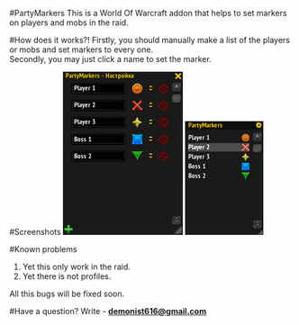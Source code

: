 #PartyMarkers
This is a World Of Warcraft addon that helps to set markers on players and mobs in the raid.


#How does it works?!
Firstly, you should manually make a list of the players or mobs and set markers to every one.  
Secondly, you may just click a name to set the marker.

#Screenshots
![_image not found_](screenshots/settings.png)
![_image not found_](screenshots/workflow.png)

#Known problems
1. Yet this only work in  the raid.
2. Yet there is not profiles.

All this bugs will be fixed soon.

#Have a question?
Write - **demonist616@gmail.com**